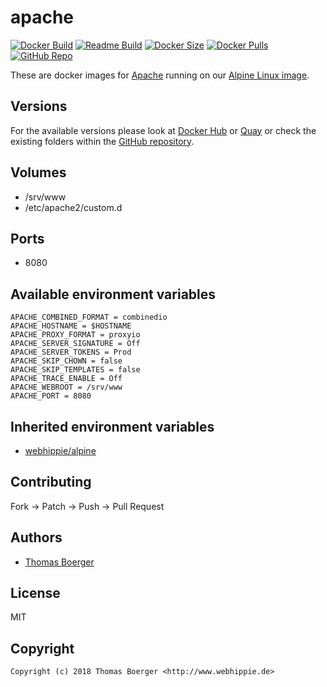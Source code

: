 # apache

[![Docker Build](https://github.com/dockhippie/apache/workflows/docker/badge.svg)](https://github.com/dockhippie/apache/actions?query=workflow%3Adocker) [![Readme Build](https://github.com/dockhippie/apache/workflows/readme/badge.svg)](https://github.com/dockhippie/apache/actions?query=workflow%3Areadme) [![Docker Size](https://img.shields.io/docker/image-size/webhippie/apache/latest)](#) [![Docker Pulls](https://img.shields.io/docker/pulls/webhippie/apache)](https://hub.docker.com/r/webhippie/apache) [![GitHub Repo](https://img.shields.io/badge/github-repo-yellowgreen)](https://github.com/dockhippie/apache)

These are docker images for [Apache](https://httpd.apache.org/) running on our [Alpine Linux image](https://github.com/dockhippie/alpine).

## Versions

For the available versions please look at [Docker Hub](https://hub.docker.com/r/webhippie/apache/tags) or [Quay](https://quay.io/repository/webhippie/apache?tab=tags) or check the existing folders within the [GitHub repository](https://github.com/dockhippie/apache).

## Volumes

* /srv/www
* /etc/apache2/custom.d

## Ports

* 8080

## Available environment variables

```console
APACHE_COMBINED_FORMAT = combinedio
APACHE_HOSTNAME = $HOSTNAME
APACHE_PROXY_FORMAT = proxyio
APACHE_SERVER_SIGNATURE = Off
APACHE_SERVER_TOKENS = Prod
APACHE_SKIP_CHOWN = false
APACHE_SKIP_TEMPLATES = false
APACHE_TRACE_ENABLE = Off
APACHE_WEBROOT = /srv/www
APACHE_PORT = 8080
```

## Inherited environment variables

*  [webhippie/alpine](https://github.com/dockhippie/alpine#available-environment-variables)

## Contributing

Fork -> Patch -> Push -> Pull Request

## Authors

*  [Thomas Boerger](https://github.com/tboerger)

## License

MIT

## Copyright

```console
Copyright (c) 2018 Thomas Boerger <http://www.webhippie.de>
```
